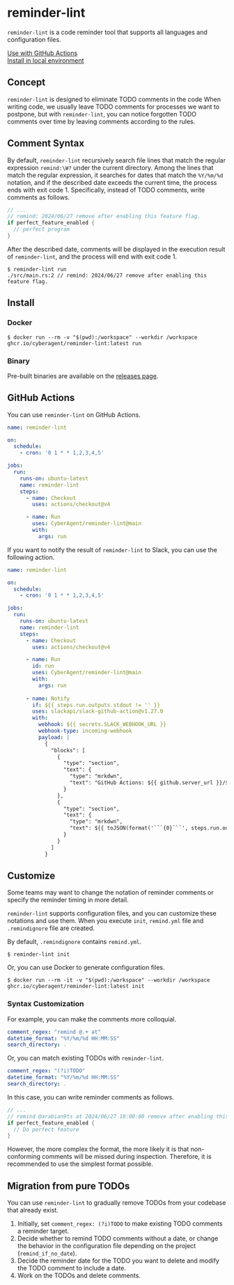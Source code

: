 # reminder-lint
`reminder-lint` is a code reminder tool that supports all languages and configuration files.

[Use with GitHub Actions](https://github.com/CyberAgent/reminder-lint#GitHub-Actions)  
[Install in local environment](https://github.com/CyberAgent/reminder-lint#Install)

## Concept
`reminder-lint` is designed to eliminate TODO comments in the code
When writing code, we usually leave TODO comments for processes we want to postpone, but with `reminder-lint`, you can notice forgotten TODO comments over time by leaving comments according to the rules.

## Comment Syntax
By default, `reminder-lint` recursively search file lines that match the regular expression `remind:\W?` under the current directory.
Among the lines that match the regular expression, it searches for dates that match the `%Y/%m/%d` notation, and if the described date exceeds the current time, the process ends with exit code 1.
Specifically, instead of TODO comments, write comments as follows.
```rust
// ...
// remind: 2024/06/27 remove after enabling this feature flag.
if perfect_feature_enabled {
  // perfect program
}
```

After the described date, comments will be displayed in the execution result of `reminder-lint`, and the process will end with exit code 1.
```shell
$ reminder-lint run
./src/main.rs:2 // remind: 2024/06/27 remove after enabling this feature flag.
```

## Install

### Docker
```shell
$ docker run --rm -v "$(pwd):/workspace" --workdir /workspace ghcr.io/cyberagent/reminder-lint:latest run
```

### Binary
Pre-built binaries are available on the [releases page](https://github.com/CyberAgent/reminder-lint/releases/latest).


## GitHub Actions
You can use `reminder-lint` on GitHub Actions.

```yml
name: reminder-lint

on:
  schedule:
    - cron: '0 1 * * 1,2,3,4,5'

jobs:
  run:
    runs-on: ubuntu-latest
    name: reminder-lint
    steps:
      - name: Checkout
        uses: actions/checkout@v4

      - name: Run
        uses: CyberAgent/reminder-lint@main
        with:
          args: run
```

If you want to notify the result of `reminder-lint` to Slack, you can use the following action.
```yml
name: reminder-lint

on:
  schedule:
    - cron: '0 1 * * 1,2,3,4,5'

jobs:
  run:
    runs-on: ubuntu-latest
    name: reminder-lint
    steps:
      - name: Checkout
        uses: actions/checkout@v4

      - name: Run
        id: run
        uses: CyberAgent/reminder-lint@main
        with:
          args: run
          
      - name: Notify
        if: ${{ steps.run.outputs.stdout != '' }}
        uses: slackapi/slack-github-action@v1.27.0
        with:
          webhook: ${{ secrets.SLACK_WEBHOOK_URL }}
          webhook-type: incoming-webhook
          payload: |
            {
              "blocks": [
                {
                  "type": "section",
                  "text": {
                    "type": "mrkdwn",
                    "text": "GitHub Actions: ${{ github.server_url }}/${{ github.repository }}/actions/runs/${{ github.run_id }}"
                  }
                },
                {
                  "type": "section",
                  "text": {
                    "type": "mrkdwn",
                    "text": ${{ toJSON(format('```{0}```', steps.run.outputs.stdout)) }}
                  }
                }
              ]
            }
```

## Customize
Some teams may want to change the notation of reminder comments or specify the reminder timing in more detail.

`reminder-lint` supports configuration files, and you can customize these notations and use them.
When you execute `init`, `remind.yml` file and `.remindignore` file are created.

By default, `.remindignore` contains `remind.yml`.

```shell
$ reminder-lint init
```

Or, you can use Docker to generate configuration files.
```shell
$ docker run --rm -it -v "$(pwd):/workspace" --workdir /workspace ghcr.io/cyberagent/reminder-lint:latest init
```

### Syntax Customization
For example, you can make the comments more colloquial.
```yml
comment_regex: "remind @.+ at"
datetime_format: "%Y/%m/%d HH:MM:SS"
search_directory: .
```

Or, you can match existing TODOs with `reminder-lint`.
```yml
comment_regex: "(?i)TODO"
datetime_format: "%Y/%m/%d HH:MM:SS"
search_directory: .
```

In this case, you can write reminder comments as follows.
```rust
// ...
// remind @arabian9ts at 2024/06/27 10:00:00 remove after enabling this feature flag.
if perfect_feature_enabled {
  // Do perfect feature
}
```

However, the more complex the format, the more likely it is that non-conforming comments will be missed during inspection. Therefore, it is recommended to use the simplest format possible.

## Migration from pure TODOs
You can use `reminder-lint` to gradually remove TODOs from your codebase that already exist.
1. Initially, set `comment_regex: (?i)TODO` to make existing TODO comments a reminder target.
2. Decide whether to remind TODO comments without a date, or change the behavior in the configuration file depending on the project (`remind_if_no_date`).
3. Decide the reminder date for the TODO you want to delete and modify the TODO comment to include a date.
4. Work on the TODOs and delete comments.
